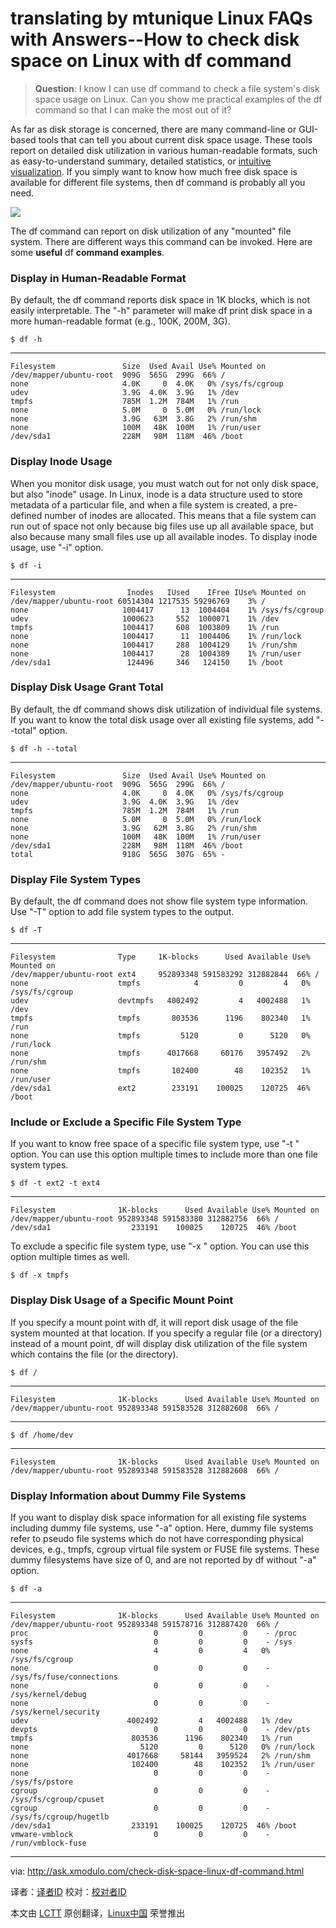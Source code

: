 translating by mtunique
Linux FAQs with Answers--How to check disk space on Linux with df command
================================================================================
> **Question**: I know I can use df command to check a file system's disk space usage on Linux. Can you show me practical examples of the df command so that I can make the most out of it?

As far as disk storage is concerned, there are many command-line or GUI-based tools that can tell you about current disk space usage. These tools report on detailed disk utilization in various human-readable formats, such as easy-to-understand summary, detailed statistics, or [intuitive visualization][1]. If you simply want to know how much free disk space is available for different file systems, then df command is probably all you need.

![](https://farm9.staticflickr.com/8632/15505309473_51bffec3f1_b.jpg)

The df command can report on disk utilization of any "mounted" file system. There are different ways this command can be invoked. Here are some **useful** df **command examples**.

### Display in Human-Readable Format ###

By default, the df command reports disk space in 1K blocks, which is not easily interpretable. The "-h" parameter will make df print disk space in a more human-readable format (e.g., 100K, 200M, 3G).

    $ df -h

----------

    Filesystem               Size  Used Avail Use% Mounted on
    /dev/mapper/ubuntu-root  909G  565G  299G  66% /
    none                     4.0K     0  4.0K   0% /sys/fs/cgroup
    udev                     3.9G  4.0K  3.9G   1% /dev
    tmpfs                    785M  1.2M  784M   1% /run
    none                     5.0M     0  5.0M   0% /run/lock
    none                     3.9G   63M  3.8G   2% /run/shm
    none                     100M   48K  100M   1% /run/user
    /dev/sda1                228M   98M  118M  46% /boot

### Display Inode Usage ###

When you monitor disk usage, you must watch out for not only disk space, but also "inode" usage. In Linux, inode is a data structure used to store metadata of a particular file, and when a file system is created, a pre-defined number of inodes are allocated. This means that a file system can run out of space not only because big files use up all available space, but also because many small files use up all available inodes. To display inode usage, use "-i" option.

    $ df -i

----------

    Filesystem                Inodes   IUsed    IFree IUse% Mounted on
    /dev/mapper/ubuntu-root 60514304 1217535 59296769    3% /
    none                     1004417      13  1004404    1% /sys/fs/cgroup
    udev                     1000623     552  1000071    1% /dev
    tmpfs                    1004417     608  1003809    1% /run
    none                     1004417      11  1004406    1% /run/lock
    none                     1004417     288  1004129    1% /run/shm
    none                     1004417      28  1004389    1% /run/user
    /dev/sda1                 124496     346   124150    1% /boot

### Display Disk Usage Grant Total ###

By default, the df command shows disk utilization of individual file systems. If you want to know the total disk usage over all existing file systems, add "--total" option.

    $ df -h --total

----------

    Filesystem               Size  Used Avail Use% Mounted on
    /dev/mapper/ubuntu-root  909G  565G  299G  66% /
    none                     4.0K     0  4.0K   0% /sys/fs/cgroup
    udev                     3.9G  4.0K  3.9G   1% /dev
    tmpfs                    785M  1.2M  784M   1% /run
    none                     5.0M     0  5.0M   0% /run/lock
    none                     3.9G   62M  3.8G   2% /run/shm
    none                     100M   48K  100M   1% /run/user
    /dev/sda1                228M   98M  118M  46% /boot
    total                    918G  565G  307G  65% -

### Display File System Types ###

By default, the df command does not show file system type information. Use "-T" option to add file system types to the output.

    $ df -T

----------

    Filesystem              Type     1K-blocks      Used Available Use% Mounted on
    /dev/mapper/ubuntu-root ext4     952893348 591583292 312882844  66% /
    none                    tmpfs            4         0         4   0% /sys/fs/cgroup
    udev                    devtmpfs   4002492         4   4002488   1% /dev
    tmpfs                   tmpfs       803536      1196    802340   1% /run
    none                    tmpfs         5120         0      5120   0% /run/lock
    none                    tmpfs      4017668     60176   3957492   2% /run/shm
    none                    tmpfs       102400        48    102352   1% /run/user
    /dev/sda1               ext2        233191    100025    120725  46% /boot

### Include or Exclude a Specific File System Type ###

If you want to know free space of a specific file system type, use "-t <type>" option. You can use this option multiple times to include more than one file system types.

    $ df -t ext2 -t ext4

----------

    Filesystem              1K-blocks      Used Available Use% Mounted on
    /dev/mapper/ubuntu-root 952893348 591583380 312882756  66% /
    /dev/sda1                  233191    100025    120725  46% /boot

To exclude a specific file system type, use "-x <type>" option. You can use this option multiple times as well.

    $ df -x tmpfs

### Display Disk Usage of a Specific Mount Point ###

If you specify a mount point with df, it will report disk usage of the file system mounted at that location. If you specify a regular file (or a directory) instead of a mount point, df will display disk utilization of the file system which contains the file (or the directory).

    $ df /

----------

    Filesystem              1K-blocks      Used Available Use% Mounted on
    /dev/mapper/ubuntu-root 952893348 591583528 312882608  66% /

----------

    $ df /home/dev

----------

    Filesystem              1K-blocks      Used Available Use% Mounted on
    /dev/mapper/ubuntu-root 952893348 591583528 312882608  66% /

### Display Information about Dummy File Systems ###

If you want to display disk space information for all existing file systems including dummy file systems, use "-a" option. Here, dummy file systems refer to pseudo file systems which do not have corresponding physical devices, e.g., tmpfs, cgroup virtual file system or FUSE file systems. These dummy filesystems have size of 0, and are not reported by df without "-a" option.

    $ df -a

----------

    Filesystem              1K-blocks      Used Available Use% Mounted on
    /dev/mapper/ubuntu-root 952893348 591578716 312887420  66% /
    proc                            0         0         0    - /proc
    sysfs                           0         0         0    - /sys
    none                            4         0         4   0% /sys/fs/cgroup
    none                            0         0         0    - /sys/fs/fuse/connections
    none                            0         0         0    - /sys/kernel/debug
    none                            0         0         0    - /sys/kernel/security
    udev                      4002492         4   4002488   1% /dev
    devpts                          0         0         0    - /dev/pts
    tmpfs                      803536      1196    802340   1% /run
    none                         5120         0      5120   0% /run/lock
    none                      4017668     58144   3959524   2% /run/shm
    none                       102400        48    102352   1% /run/user
    none                            0         0         0    - /sys/fs/pstore
    cgroup                          0         0         0    - /sys/fs/cgroup/cpuset
    cgroup                          0         0         0    - /sys/fs/cgroup/hugetlb
    /dev/sda1                  233191    100025    120725  46% /boot
    vmware-vmblock                  0         0         0    - /run/vmblock-fuse

--------------------------------------------------------------------------------

via: http://ask.xmodulo.com/check-disk-space-linux-df-command.html

译者：[译者ID](https://github.com/译者ID)
校对：[校对者ID](https://github.com/校对者ID)

本文由 [LCTT](https://github.com/LCTT/TranslateProject) 原创翻译，[Linux中国](http://linux.cn/) 荣誉推出

[1]:http://xmodulo.com/visualize-disk-usage-linux.html
